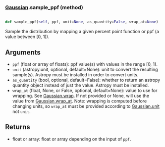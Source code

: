 ### [Gaussian](Gaussian.md).sample_ppf (method)


```py

def sample_ppf(self, ppf, unit=None, as_quantity=False, wrap_at=None)

```



Sample the distribution by mapping a given percent point function or ppf
(a value between [0, 1)).

Arguments
------------
* `ppf` (float or array of floats): ppf value(s) with values in the range
    [0, 1).
* `unit` (astropy.unit, optional, default=None): unit to convert the
    resulting sample(s).  Astropy must be installed in order to convert
    units.
* `as_quantity` (bool, optional, default=False): whether to return an
    astropy quantity object instead of just the value.  Astropy must
    be installed.
* `wrap_at` (float, None, or False, optional, default=None): value to
    use for wrapping.  See [Gaussian.wrap](Gaussian.wrap.md).  If not provided or None,
    will use the value from [Gaussian.wrap_at](Gaussian.wrap_at.md).  Note: wrapping is
    computed before changing units, so `wrap_at` must be provided
    according to [Gaussian.unit](Gaussian.unit.md) not `unit`.

Returns
-----------
* float or array: float or array depending on the input of `ppf`.

